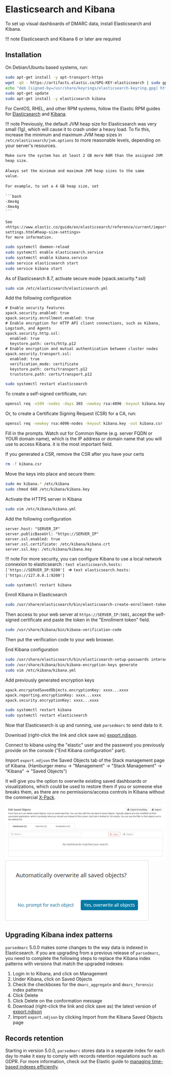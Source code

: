 # Elasticsearch and Kibana

To set up visual dashboards of DMARC data, install Elasticsearch and Kibana.

!!! note
    Elasticsearch and Kibana 6 or later are required

## Installation

On Debian/Ubuntu based systems, run:

```bash
sudo apt-get install -y apt-transport-https
wget -qO - https://artifacts.elastic.co/GPG-KEY-elasticsearch | sudo gpg --dearmor -o /usr/share/keyrings/elasticsearch-keyring.gpg
echo "deb [signed-by=/usr/share/keyrings/elasticsearch-keyring.gpg] https://artifacts.elastic.co/packages/8.x/apt stable main" | sudo tee /etc/apt/sources.list.d/elastic-8.x.list
sudo apt-get update
sudo apt-get install -y elasticsearch kibana
```

For CentOS, RHEL, and other RPM systems, follow the Elastic RPM guides for
[Elasticsearch] and [Kibana].

!!! note
    Previously, the default JVM heap size for Elasticsearch was very small (1g),
    which will cause it to crash under a heavy load. To fix this, increase the
    minimum and maximum JVM heap sizes in `/etc/elasticsearch/jvm.options` to
    more reasonable levels, depending on your server's resources.

    Make sure the system has at least 2 GB more RAM than the assigned JVM
    heap size.

    Always set the minimum and maximum JVM heap sizes to the same
    value.

    For example, to set a 4 GB heap size, set

    ```bash
    -Xms4g
    -Xmx4g
    ```

    See <https://www.elastic.co/guide/en/elasticsearch/reference/current/important-settings.html#heap-size-settings>
    for more information.

```bash
sudo systemctl daemon-reload
sudo systemctl enable elasticsearch.service
sudo systemctl enable kibana.service
sudo service elasticsearch start
sudo service kibana start
```

As of Elasticsearch 8.7, activate secure mode (xpack.security.*.ssl)

```bash
sudo vim /etc/elasticsearch/elasticsearch.yml
```

Add the following configuration

```text
# Enable security features
xpack.security.enabled: true
xpack.security.enrollment.enabled: true
# Enable encryption for HTTP API client connections, such as Kibana, Logstash, and Agents
xpack.security.http.ssl:
  enabled: true
  keystore.path: certs/http.p12
# Enable encryption and mutual authentication between cluster nodes
xpack.security.transport.ssl:
  enabled: true
  verification_mode: certificate
  keystore.path: certs/transport.p12
  truststore.path: certs/transport.p12
```

```bash
sudo systemctl restart elasticsearch
```

To create a self-signed certificate, run:

```bash
openssl req -x509 -nodes -days 365 -newkey rsa:4096 -keyout kibana.key -out kibana.crt
```

Or, to create a Certificate Signing Request (CSR) for a CA, run:

```bash
openssl req -newkey rsa:4096-nodes -keyout kibana.key -out kibana.csr
```

Fill in the prompts. Watch out for Common Name (e.g. server FQDN or YOUR
domain name), which is the IP address or domain name that you will use to access Kibana. it is the most important field.

If you generated a CSR, remove the CSR after you have your certs

```bash
rm -f kibana.csr
```

Move the keys into place and secure them:

```bash
sudo mv kibana.* /etc/kibana
sudo chmod 660 /etc/kibana/kibana.key
```

Activate the HTTPS server in Kibana

```bash
sudo vim /etc/kibana/kibana.yml
```

Add the following configuration

```text
server.host: "SERVER_IP"
server.publicBaseUrl: "https://SERVER_IP"
server.ssl.enabled: true
server.ssl.certificate: /etc/kibana/kibana.crt
server.ssl.key: /etc/kibana/kibana.key
```

!!! note
    For more security, you can configure Kibana to use a local network connexion
    to elasticsearch :
    ```text
    elasticsearch.hosts: ['https://SERVER_IP:9200']
    ```
    => 
    ```text
    elasticsearch.hosts: ['https://127.0.0.1:9200']
    ```

```bash
sudo systemctl restart kibana
```

Enroll Kibana in Elasticsearch

```bash
sudo /usr/share/elasticsearch/bin/elasticsearch-create-enrollment-token -s kibana
```

Then access to your web server at `https://SERVER_IP:5601`, accept the self-signed
certificate and paste the token in the "Enrollment token" field.

```bash
sudo /usr/share/kibana/bin/kibana-verification-code
```

Then put the verification code to your web browser.

End Kibana configuration

```bash
sudo /usr/share/elasticsearch/bin/elasticsearch-setup-passwords interactive
sudo /usr/share/kibana/bin/kibana-encryption-keys generate
sudo vim /etc/kibana/kibana.yml
```

Add previously generated encryption keys

```text
xpack.encryptedSavedObjects.encryptionKey: xxxx...xxxx
xpack.reporting.encryptionKey: xxxx...xxxx
xpack.security.encryptionKey: xxxx...xxxx
```

```bash
sudo systemctl restart kibana
sudo systemctl restart elasticsearch
```

Now that Elasticsearch is up and running, use `parsedmarc` to send data to
it.

Download (right-click the link and click save as) [export.ndjson].

Connect to kibana using the "elastic" user and the password you previously provide
on the console ("End Kibana configuration" part).

Import `export.ndjson` the Saved Objects tab of the Stack management
page of Kibana. (Hamburger menu -> "Management" -> "Stack Management" ->
"Kibana" -> "Saved Objects")

It will give you the option to overwrite existing saved dashboards or
visualizations, which could be used to restore them if you or someone else
breaks them, as there are no permissions/access controls in Kibana without
the commercial [X-Pack].

![A screenshot of setting the Saved Objects Stack management UI in Kibana](static/screenshots/saved-objects.png)
![A screenshot of the overwrite conformation prompt](static/screenshots/confirm-overwrite.png)

## Upgrading Kibana index patterns

`parsedmarc` 5.0.0 makes some changes to the way data is indexed in
Elasticsearch. if you are upgrading from a previous release of
`parsedmarc`, you need to complete the following steps to replace the
Kibana index patterns with versions that match the upgraded indexes:

1. Login in to Kibana, and click on Management
2. Under Kibana, click on Saved Objects
3. Check the checkboxes for the `dmarc_aggregate` and `dmarc_forensic`
   index patterns
4. Click Delete
5. Click Delete on the conformation message
6. Download (right-click the link and click save as)
   the latest version of [export.ndjson]
7. Import `export.ndjson` by clicking Import from the Kibana
   Saved Objects page

## Records retention

Starting in version 5.0.0, `parsedmarc` stores data in a separate
index for each day to make it easy to comply with records
retention regulations such as GDPR. For more information,
check out the Elastic guide to [managing time-based indexes efficiently](https://www.elastic.co/blog/managing-time-based-indices-efficiently).

[elasticsearch]: https://www.elastic.co/guide/en/elasticsearch/reference/current/rpm.html
[export.ndjson]: https://raw.githubusercontent.com/domainaware/parsedmarc/master/kibana/export.ndjson
[kibana]: https://www.elastic.co/guide/en/kibana/current/rpm.html
[x-pack]: https://www.elastic.co/products/x-pack
